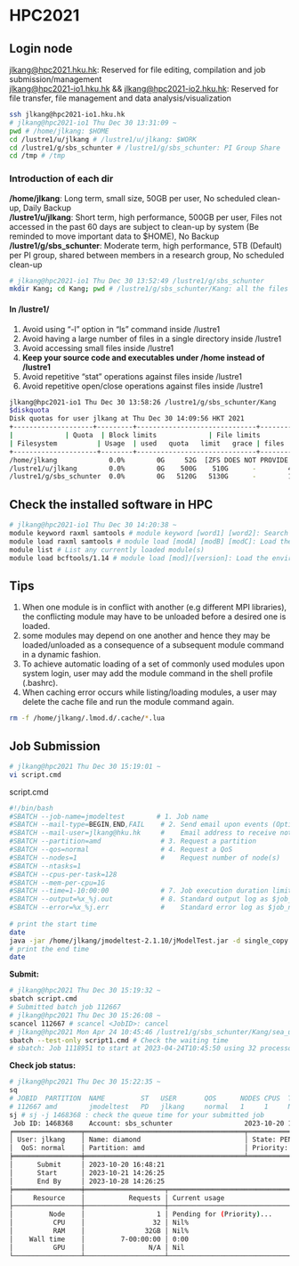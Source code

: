 # HPC2021  
## Login node 
jlkang@hpc2021.hku.hk: Reserved for file editing, compilation and job submission/management   
jlkang@hpc2021-io1.hku.hk && jlkang@hpc2021-io2.hku.hk: Reserved for file transfer, file management and data analysis/visualization   

```bash
ssh jlkang@hpc2021-io1.hku.hk
# jlkang@hpc2021-io1 Thu Dec 30 13:31:09 ~
pwd # /home/jlkang: $HOME
cd /lustre1/u/jlkang # /lustre1/u/jlkang: $WORK
cd /lustre1/g/sbs_schunter # /lustre1/g/sbs_schunter: PI Group Share
cd /tmp # /tmp
```

### Introduction of each dir
**/home/jlkang**: Long term, small size, 50GB per user, No scheduled clean-up, Daily Backup   
**/lustre1/u/jlkang**: Short term, high performance, 500GB per user, Files not accessed in the past 60 days are subject to clean-up by system
(Be reminded to move important data to $HOME), No Backup   
**/lustre1/g/sbs_schunter**: Moderate term, high performance, 5TB (Default) per PI group, shared between members in a research group, No scheduled clean-up   

```bash
# jlkang@hpc2021-io1 Thu Dec 30 13:52:49 /lustre1/g/sbs_schunter
mkdir Kang; cd Kang; pwd # /lustre1/g/sbs_schunter/Kang: all the files i will store here 
```

#### In /lustre1/
1. Avoid using “-l” option in “ls” command inside /lustre1   
2. Avoid having a large number of files in a single directory inside /lustre1   
3. Avoid accessing small files inside /lustre1   
4. **Keep your source code and executables under /home instead of /lustre1**   
5. Avoid repetitive “stat” operations against files inside /lustre1   
6. Avoid repetitive open/close operations against files inside /lustre1   
```bash
jlkang@hpc2021-io1 Thu Dec 30 13:58:26 /lustre1/g/sbs_schunter/Kang
$diskquota
Disk quotas for user jlkang at Thu Dec 30 14:09:56 HKT 2021
+--------------------+---------+------------------------------+---------------------------------+
|		      | Quota  | Block limits		      | File limits			|
| Filesystem	      | Usage  | used	quota	limit	grace | files	quota	limit	grace	|
+---------------------+--------+------------------------------+---------------------------------+
/home/jlkang             0.0%        0G     52G  [ZFS DOES NOT PROVIDE SOFT QUOTA]
/lustre1/u/jlkang        0.0%        0G    500G    510G      -        4     0G     0G      -
/lustre1/g/sbs_schunter  0.0%        0G   5120G   5130G      -        1     0G     0G      -
```
## Check the installed software in HPC
```bash
# jlkang@hpc2021-io1 Thu Dec 30 14:20:38 ~
module keyword raxml samtools # module keyword [word1] [word2]: Search for available modules matching the keyword(s)
module load raxml samtools # module load [modA] [modB] [modC]: Load the environment for the default version of modules named modA, modB and modC in corresponding order
module list # List any currently loaded module(s)
module load bcftools/1.14 # module load [mod]/[version]: Load the environment for the specified version of module
```

## Tips
1. When one module is in conflict with another (e.g different MPI libraries), the conflicting module may have to be unloaded before a desired one is loaded.   
2. some modules may depend on one another and hence they may be loaded/unloaded as a consequence of a subsequent module command in a dynamic fashion.   
3. To achieve automatic loading of a set of commonly used modules upon system login, user may add the module command in the shell profile (.bashrc).   
4. When caching error occurs while listing/loading modules, a user may delete the cache file and run the module command again.   
```bash
rm -f /home/jlkang/.lmod.d/.cache/*.lua
```

## Job Submission
```bash
# jlkang@hpc2021 Thu Dec 30 15:19:01 ~
vi script.cmd
```

script.cmd   
```bash
#!/bin/bash
#SBATCH --job-name=jmodeltest        # 1. Job name
#SBATCH --mail-type=BEGIN,END,FAIL    # 2. Send email upon events (Options: NONE, BEGIN, END, FAIL, ALL)
#SBATCH --mail-user=jlkang@hku.hk     #    Email address to receive notification
#SBATCH --partition=amd               # 3. Request a partition
#SBATCH --qos=normal                  # 4. Request a QoS
#SBATCH --nodes=1                     #    Request number of node(s)
#SBATCH --ntasks=1
#SBATCH --cpus-per-task=128
#SBATCH --mem-per-cpu=1G
#SBATCH --time=1-10:00:00             # 7. Job execution duration limit day-hour:min:sec
#SBATCH --output=%x_%j.out            # 8. Standard output log as $job_name_$job_id.out
#SBATCH --error=%x_%j.err             #    Standard error log as $job_name_$job_id.err
 
# print the start time
date
java -jar /home/jlkang/jmodeltest-2.1.10/jModelTest.jar -d single_copy.cds.concatenated.fasta -g 4 -i -f -AIC -BIC -a -tr 128
# print the end time
date
```

**Submit:**    
```bash
# jlkang@hpc2021 Thu Dec 30 15:19:32 ~
sbatch script.cmd
# Submitted batch job 112667
# jlkang@hpc2021 Thu Dec 30 15:26:08 ~
scancel 112667 # scancel <JobID>: cancel
# jlkang@hpc2021 Mon Apr 24 10:45:46 /lustre1/g/sbs_schunter/Kang/sea_urchin
sbatch --test-only script1.cmd # Check the waiting time
# sbatch: Job 1118951 to start at 2023-04-24T10:45:50 using 32 processors on nodes GPA-2-9 in partition amd
```
**Check job status:**
```bash
# jlkang@hpc2021 Thu Dec 30 15:22:35 ~
sq
# JOBID  PARTITION  NAME         ST   USER       QOS      NODES CPUS  TRES_PER_NODE TIME_LIMIT  TIME_LEFT   NODELIST(REASON)
# 112667 amd        jmodeltest   PD   jlkang     normal   1     1     N/A           1-10:00:00  1-10:00:00  (Resources)
sj # sj -j 1468368 : check the queue time for your submitted job
 Job ID: 1468368    Account: sbs_schunter                  2023-10-20 16:50:35
╒═════════════════╤════════════════════════════════════════╤══════════════════╕
│ User: jlkang    │ Name: diamond                          │ State: PENDING   │
│  QoS: normal    │ Partition: amd                         │ Priority: 41180  │
╞═════════════════╪════════════════════════════════════════╧══════════════════╡
│      Submit     │ 2023-10-20 16:48:21                                       │
│      Start      │ 2023-10-21 14:26:25                                       │
│      End By     │ 2023-10-28 14:26:25                                       │
╞═════════════════╪════════════════════╤══════════════════════════════════════╡
│     Resource    │           Requests │ Current usage                        │
├─────────────────┼────────────────────┼──────────────────────────────────────┤
│         Node    │                  1 │ Pending for (Priority)...            │
│          CPU    │                 32 │ Nil%                                 │
│          RAM    │               32GB │ Nil%                                 │
│    Wall time    │         7-00:00:00 │ 0:00                                 │
│          GPU    │                N/A │ Nil                                  │
└─────────────────┴────────────────────┴──────────────────────────────────────┘
```
